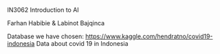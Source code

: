IN3062
Introduction to AI

Farhan Habibie  &  Labinot Bajqinca

Database we have chosen:
https://www.kaggle.com/hendratno/covid19-indonesia
Data about covid 19 in Indonesia
